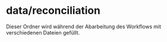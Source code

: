 # data/reconciliation
Dieser Ordner wird während der Abarbeitung des Workflows mit verschiedenen Dateien gefüllt. 